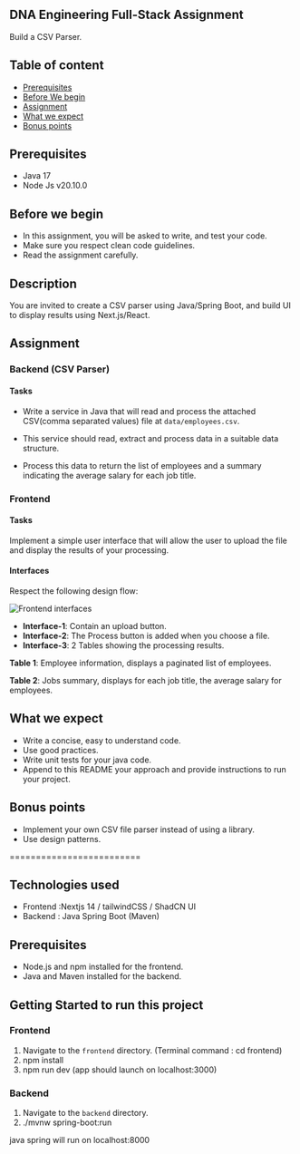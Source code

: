 ## DNA Engineering Full-Stack Assignment

Build a CSV Parser.

## Table of content

- [Prerequisites](#prerequisites)
- [Before We begin](#before-we-begin)
- [Assignment](#assignment)
- [What we expect](#what-we-expect)
- [Bonus points](#bonus-points)

## Prerequisites

- Java 17
- Node Js v20.10.0

## Before we begin

- In this assignment, you will be asked to write, and test your code.
- Make sure you respect clean code guidelines.
- Read the assignment carefully.

## Description

You are invited to create a CSV parser using Java/Spring Boot, and build UI to display results using Next.js/React.

## Assignment

### Backend (CSV Parser)

#### Tasks

- Write a service in Java that will read and process the attached CSV(comma separated values) file at `data/employees.csv`.

- This service should read, extract and process data in a suitable data structure.

- Process this data to return the list of employees and a summary indicating the average salary for each job title.

### Frontend

#### Tasks

Implement a simple user interface that will allow the user to upload the file and display the results of your processing.

#### Interfaces

Respect the following design flow:

![Frontend interfaces](./static/interfaces.png)

- **Interface-1**: Contain an upload button.
- **Interface-2**: The Process button is added when you choose a file.
- **Interface-3**: 2 Tables showing the processing results.

**Table 1**: Employee information, displays a paginated list of employees.

**Table 2**: Jobs summary, displays for each job title, the average salary for employees.

## What we expect

- Write a concise, easy to understand code.
- Use good practices.
- Write unit tests for your java code.
- Append to this README your approach and provide instructions to run your project.

## Bonus points

- Implement your own CSV file parser instead of using a library.
- Use design patterns.

=========================

## Technologies used

- Frontend :Nextjs 14 / tailwindCSS / ShadCN UI
- Backend : Java Spring Boot (Maven)

## Prerequisites

- Node.js and npm installed for the frontend.
- Java and Maven installed for the backend.

## Getting Started to run this project

### Frontend

1. Navigate to the `frontend` directory. (Terminal command : cd frontend)
2. npm install
3. npm run dev (app should launch on localhost:3000)

### Backend

1. Navigate to the `backend` directory.
2. ./mvnw spring-boot:run

java spring will run on localhost:8000
